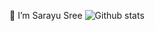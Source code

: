 👋 I’m Sarayu Sree
![Github stats](https://github-readme-stats.vercel.app/api?username=sarayusreeyadavpadala)
